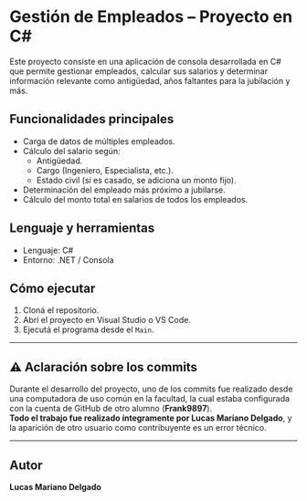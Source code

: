 # Gestión de Empleados – Proyecto en C#

Este proyecto consiste en una aplicación de consola desarrollada en C# que permite gestionar empleados, calcular sus salarios y determinar información relevante como antigüedad, años faltantes para la jubilación y más.

## Funcionalidades principales

- Carga de datos de múltiples empleados.
- Cálculo del salario según:
  - Antigüedad.
  - Cargo (Ingeniero, Especialista, etc.).
  - Estado civil (si es casado, se adiciona un monto fijo).
- Determinación del empleado más próximo a jubilarse.
- Cálculo del monto total en salarios de todos los empleados.

## Lenguaje y herramientas

- Lenguaje: C#
- Entorno: .NET / Consola

## Cómo ejecutar

1. Cloná el repositorio.
2. Abrí el proyecto en Visual Studio o VS Code.
3. Ejecutá el programa desde el `Main`.

---

## ⚠️ Aclaración sobre los commits

Durante el desarrollo del proyecto, uno de los commits fue realizado desde una computadora de uso común en la facultad, la cual estaba configurada con la cuenta de GitHub de otro alumno (**Frank9897**).  
**Todo el trabajo fue realizado íntegramente por Lucas Mariano Delgado**, y la aparición de otro usuario como contribuyente es un error técnico.

---

## Autor

**Lucas Mariano Delgado** 
